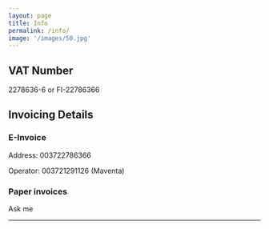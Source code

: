 ```yaml
---
layout: page
title: Info
permalink: /info/
image: '/images/50.jpg'
---
```


## VAT Number

2278636-6 or FI-22786366

## Invoicing Details

### E-Invoice

Address: 003722786366

Operator: 003721291126 (Maventa)

### Paper invoices

Ask me

<hr>
